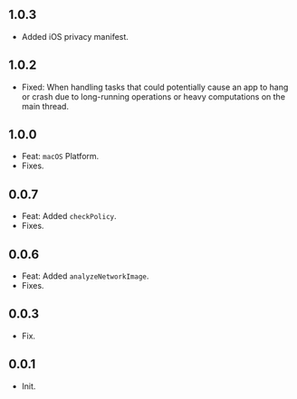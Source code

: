 ## 1.0.3
- Added iOS privacy manifest.

## 1.0.2

- Fixed: When handling tasks that could potentially cause an app to hang or
  crash due to long-running operations or heavy computations on the main thread.

## 1.0.0

- Feat: `macOS` Platform.
- Fixes.

## 0.0.7

- Feat: Added `checkPolicy`.
- Fixes.

## 0.0.6

- Feat: Added `analyzeNetworkImage`.
- Fixes.

## 0.0.3

- Fix.

## 0.0.1

- Init.

